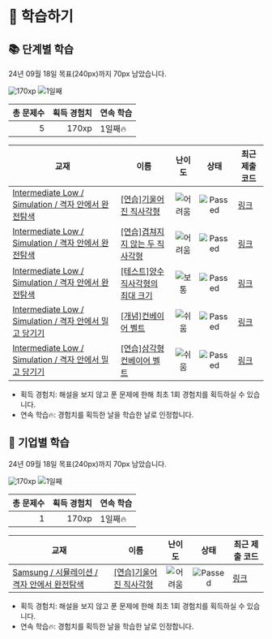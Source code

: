 # 📖 학습하기

## 📚 단계별 학습
24년 09월 18일 목표(240px)까지 70px 남았습니다.

![170xp](https://img.shields.io/badge/EXP-170xp-%235cb85c.svg?for-the-badge)
![1일째](https://img.shields.io/badge/연속학습-1일째-%23E34F26.svg?for-the-badge)

|총 문제수|획득 경험치|연속 학습|
|---:|---:|---|
5|170xp|1일째🔥|

|교재|이름|난이도|상태|최근 제출 코드|
|---|---|:---:|:---:|---|
|[Intermediate Low / Simulation / 격자 안에서 완전탐색](https://www.codetree.ai/missions?missionId=2)|[[연습]기울어진 직사각형](https://www.codetree.ai/missions/2/problems/slanted-rectangle)|![어려움][hard]|![Passed][passed]|[링크](https://github.com/Solight96/codetree-TILs/blob/main/240918/%EA%B8%B0%EC%9A%B8%EC%96%B4%EC%A7%84%20%EC%A7%81%EC%82%AC%EA%B0%81%ED%98%95/slanted-rectangle.py)|
|[Intermediate Low / Simulation / 격자 안에서 완전탐색](https://www.codetree.ai/missions?missionId=2)|[[연습]겹쳐지지 않는 두 직사각형](https://www.codetree.ai/missions/2/problems/non-overlapping-two-rectangles)|![어려움][hard]|![Passed][passed]|[링크](https://github.com/Solight96/codetree-TILs/blob/main/240918/%EA%B2%B9%EC%B3%90%EC%A7%80%EC%A7%80%20%EC%95%8A%EB%8A%94%20%EB%91%90%20%EC%A7%81%EC%82%AC%EA%B0%81%ED%98%95/non-overlapping-two-rectangles.py)|
|[Intermediate Low / Simulation / 격자 안에서 완전탐색](https://www.codetree.ai/missions?missionId=2)|[[테스트]양수 직사각형의 최대 크기](https://www.codetree.ai/missions/2/problems/max-area-of-positive-rectangle)|![보통][medium]|![Passed][passed]|[링크](https://github.com/Solight96/codetree-TILs/blob/main/240918/%EC%96%91%EC%88%98%20%EC%A7%81%EC%82%AC%EA%B0%81%ED%98%95%EC%9D%98%20%EC%B5%9C%EB%8C%80%20%ED%81%AC%EA%B8%B0/max-area-of-positive-rectangle.py)|
|[Intermediate Low / Simulation / 격자 안에서 밀고 당기기](https://www.codetree.ai/missions?missionId=2)|[[개념]컨베이어 벨트](https://www.codetree.ai/missions/2/problems/conveyor-belt)|![쉬움][easy]|![Passed][passed]|[링크](https://github.com/Solight96/codetree-TILs/blob/main/240918/%EC%BB%A8%EB%B2%A0%EC%9D%B4%EC%96%B4%20%EB%B2%A8%ED%8A%B8/conveyor-belt.py)|
|[Intermediate Low / Simulation / 격자 안에서 밀고 당기기](https://www.codetree.ai/missions?missionId=2)|[[연습]삼각형 컨베이어 벨트](https://www.codetree.ai/missions/2/problems/conveyor-belt-triangle)|![쉬움][easy]|![Passed][passed]|[링크](https://github.com/Solight96/codetree-TILs/blob/main/240918/%EC%82%BC%EA%B0%81%ED%98%95%20%EC%BB%A8%EB%B2%A0%EC%9D%B4%EC%96%B4%20%EB%B2%A8%ED%8A%B8/conveyor-belt-triangle.py)|


* 획득 경험치: 해설을 보지 않고 푼 문제에 한해 최초 1회 경험치를 획득하실 수 있습니다.
* 연속 학습🔥: 경험치를 획득한 날을 학습한 날로 인정합니다.


## 🚀 기업별 학습
24년 09월 18일 목표(240px)까지 70px 남았습니다.

![170xp](https://img.shields.io/badge/EXP-170xp-%235cb85c.svg?for-the-badge)
![1일째](https://img.shields.io/badge/연속학습-1일째-%23E34F26.svg?for-the-badge)

|총 문제수|획득 경험치|연속 학습|
|---:|---:|---|
1|170xp|1일째🔥|

|교재|이름|난이도|상태|최근 제출 코드|
|---|---|:---:|:---:|---|
|[Samsung / 시뮬레이션 / 격자 안에서 완전탐색](https://www.codetree.ai/missions?missionId=13)|[[연습]기울어진 직사각형](https://www.codetree.ai/missions/13/problems/slanted-rectangle)|![어려움][hard]|![Passed][passed]|[링크](https://github.com/Solight96/codetree-TILs/blob/main/240918/%EA%B8%B0%EC%9A%B8%EC%96%B4%EC%A7%84%20%EC%A7%81%EC%82%AC%EA%B0%81%ED%98%95/slanted-rectangle.py)|


* 획득 경험치: 해설을 보지 않고 푼 문제에 한해 최초 1회 경험치를 획득하실 수 있습니다.
* 연속 학습🔥: 경험치를 획득한 날을 학습한 날로 인정합니다.










[b5]: https://img.shields.io/badge/Bronze_5-%235D3E31.svg
[b4]: https://img.shields.io/badge/Bronze_4-%235D3E31.svg
[b3]: https://img.shields.io/badge/Bronze_3-%235D3E31.svg
[b2]: https://img.shields.io/badge/Bronze_2-%235D3E31.svg
[b1]: https://img.shields.io/badge/Bronze_1-%235D3E31.svg
[s5]: https://img.shields.io/badge/Silver_5-%23394960.svg
[s4]: https://img.shields.io/badge/Silver_4-%23394960.svg
[s3]: https://img.shields.io/badge/Silver_3-%23394960.svg
[s2]: https://img.shields.io/badge/Silver_2-%23394960.svg
[s1]: https://img.shields.io/badge/Silver_1-%23394960.svg
[g5]: https://img.shields.io/badge/Gold_5-%23FFC433.svg
[g4]: https://img.shields.io/badge/Gold_4-%23FFC433.svg
[g3]: https://img.shields.io/badge/Gold_3-%23FFC433.svg
[g2]: https://img.shields.io/badge/Gold_2-%23FFC433.svg
[g1]: https://img.shields.io/badge/Gold_1-%23FFC433.svg
[p5]: https://img.shields.io/badge/Platinum_5-%2376DDD8.svg
[p4]: https://img.shields.io/badge/Platinum_4-%2376DDD8.svg
[p3]: https://img.shields.io/badge/Platinum_3-%2376DDD8.svg
[p2]: https://img.shields.io/badge/Platinum_2-%2376DDD8.svg
[p1]: https://img.shields.io/badge/Platinum_1-%2376DDD8.svg
[passed]: https://img.shields.io/badge/Passed-%23009D27.svg
[failed]: https://img.shields.io/badge/Failed-%23D24D57.svg
[easy]: https://img.shields.io/badge/쉬움-%235cb85c.svg?for-the-badge
[medium]: https://img.shields.io/badge/보통-%23FFC433.svg?for-the-badge
[hard]: https://img.shields.io/badge/어려움-%23D24D57.svg?for-the-badge